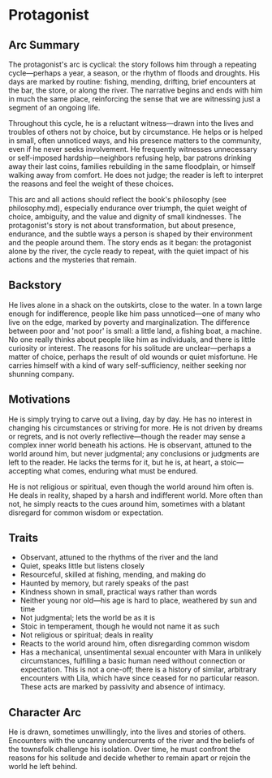 # Protagonist

## Arc Summary

The protagonist's arc is cyclical: the story follows him through a repeating cycle—perhaps a year, a season, or the rhythm of floods and droughts. His days are marked by routine: fishing, mending, drifting, brief encounters at the bar, the store, or along the river. The narrative begins and ends with him in much the same place, reinforcing the sense that we are witnessing just a segment of an ongoing life.

Throughout this cycle, he is a reluctant witness—drawn into the lives and troubles of others not by choice, but by circumstance. He helps or is helped in small, often unnoticed ways, and his presence matters to the community, even if he never seeks involvement. He frequently witnesses unnecessary or self-imposed hardship—neighbors refusing help, bar patrons drinking away their last coins, families rebuilding in the same floodplain, or himself walking away from comfort. He does not judge; the reader is left to interpret the reasons and feel the weight of these choices.

This arc and all actions should reflect the book's philosophy (see philosophy.md), especially endurance over triumph, the quiet weight of choice, ambiguity, and the value and dignity of small kindnesses. The protagonist's story is not about transformation, but about presence, endurance, and the subtle ways a person is shaped by their environment and the people around them. The story ends as it began: the protagonist alone by the river, the cycle ready to repeat, with the quiet impact of his actions and the mysteries that remain.

## Backstory

He lives alone in a shack on the outskirts, close to the water. In a town large enough for indifference, people like him pass unnoticed—one of many who live on the edge, marked by poverty and marginalization. The difference between poor and 'not poor' is small: a little land, a fishing boat, a machine. No one really thinks about people like him as individuals, and there is little curiosity or interest. The reasons for his solitude are unclear—perhaps a matter of choice, perhaps the result of old wounds or quiet misfortune. He carries himself with a kind of wary self-sufficiency, neither seeking nor shunning company.

## Motivations

He is simply trying to carve out a living, day by day. He has no interest in changing his circumstances or striving for more. He is not driven by dreams or regrets, and is not overly reflective—though the reader may sense a complex inner world beneath his actions. He is observant, attuned to the world around him, but never judgmental; any conclusions or judgments are left to the reader. He lacks the terms for it, but he is, at heart, a stoic—accepting what comes, enduring what must be endured.

He is not religious or spiritual, even though the world around him often is. He deals in reality, shaped by a harsh and indifferent world. More often than not, he simply reacts to the cues around him, sometimes with a blatant disregard for common wisdom or expectation.

## Traits

- Observant, attuned to the rhythms of the river and the land
- Quiet, speaks little but listens closely
- Resourceful, skilled at fishing, mending, and making do
- Haunted by memory, but rarely speaks of the past
- Kindness shown in small, practical ways rather than words
- Neither young nor old—his age is hard to place, weathered by sun and time
- Not judgmental; lets the world be as it is
- Stoic in temperament, though he would not name it as such
- Not religious or spiritual; deals in reality
- Reacts to the world around him, often disregarding common wisdom
- Has a mechanical, unsentimental sexual encounter with Mara in unlikely circumstances, fulfilling a basic human need without connection or expectation. This is not a one-off; there is a history of similar, arbitrary encounters with Lila, which have since ceased for no particular reason. These acts are marked by passivity and absence of intimacy.

## Character Arc

He is drawn, sometimes unwillingly, into the lives and stories of others. Encounters with the uncanny undercurrents of the river and the beliefs of the townsfolk challenge his isolation. Over time, he must confront the reasons for his solitude and decide whether to remain apart or rejoin the world he left behind. 